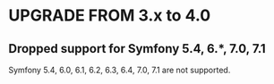 UPGRADE FROM 3.x to 4.0
=======================

## Dropped support for Symfony 5.4, 6.*, 7.0, 7.1

Symfony 5.4, 6.0, 6.1, 6.2, 6.3, 6.4, 7.0, 7.1 are not supported.
